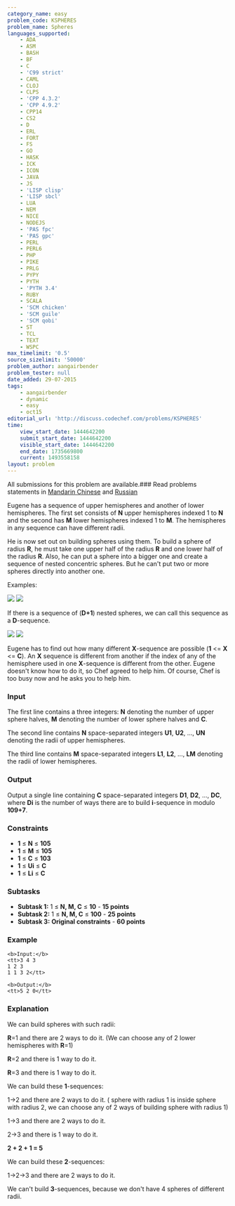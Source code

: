 ```yaml
---
category_name: easy
problem_code: KSPHERES
problem_name: Spheres
languages_supported:
    - ADA
    - ASM
    - BASH
    - BF
    - C
    - 'C99 strict'
    - CAML
    - CLOJ
    - CLPS
    - 'CPP 4.3.2'
    - 'CPP 4.9.2'
    - CPP14
    - CS2
    - D
    - ERL
    - FORT
    - FS
    - GO
    - HASK
    - ICK
    - ICON
    - JAVA
    - JS
    - 'LISP clisp'
    - 'LISP sbcl'
    - LUA
    - NEM
    - NICE
    - NODEJS
    - 'PAS fpc'
    - 'PAS gpc'
    - PERL
    - PERL6
    - PHP
    - PIKE
    - PRLG
    - PYPY
    - PYTH
    - 'PYTH 3.4'
    - RUBY
    - SCALA
    - 'SCM chicken'
    - 'SCM guile'
    - 'SCM qobi'
    - ST
    - TCL
    - TEXT
    - WSPC
max_timelimit: '0.5'
source_sizelimit: '50000'
problem_author: aangairbender
problem_tester: null
date_added: 29-07-2015
tags:
    - aangairbender
    - dynamic
    - easy
    - oct15
editorial_url: 'http://discuss.codechef.com/problems/KSPHERES'
time:
    view_start_date: 1444642200
    submit_start_date: 1444642200
    visible_start_date: 1444642200
    end_date: 1735669800
    current: 1493558158
layout: problem
---
```

All submissions for this problem are available.###  Read problems statements in [Mandarin Chinese](http://www.codechef.com/download/translated/OCT15/mandarin/KSPHERES.pdf) and [Russian](http://www.codechef.com/download/translated/OCT15/russian/KSPHERES.pdf) 

Eugene has a sequence of upper hemispheres and another of lower hemispheres. The first set consists of **N** upper hemispheres indexed 1 to **N** and the second has **M** lower hemispheres indexed 1 to **M**. The hemispheres in any sequence can have different radii.

He is now set out on building spheres using them. To build a sphere of radius **R**, he must take one upper half of the radius **R** and one lower half of the radius **R**. Also, he can put a sphere into a bigger one and create a sequence of nested concentric spheres. But he can't put two or more spheres directly into another one.

Examples:

![](https://www.codechef.com/download/OCT15//ok.png)
![](https://www.codechef.com/download/OCT15//wrong.png)

If there is a sequence of (**D+1**) nested spheres, we can call this sequence as a **D**-sequence.

![](https://www.codechef.com/download/OCT15/1-sequence.png)
![](https://www.codechef.com/download/OCT15//2-sequence.png)

Eugene has to find out how many different **X**-sequence are possible (**1** <= **X** <= **C**). An **X** sequence is different from another if the index of any of the hemisphere used in one **X**-sequence is different from the other. Eugene doesn't know how to do it, so Chef agreed to help him. Of course, Chef is too busy now and he asks you to help him.

### Input

The first line contains a three integers: **N** denoting the number of upper sphere halves, **M** denoting the number of lower sphere halves and **C**.

The second line contains **N** space-separated integers **U1**, **U2**, ..., **UN** denoting the radii of upper hemispheres.

The third line contains **M** space-separated integers **L1**, **L2**, ..., **LM** denoting the radii of lower hemispheres.

### Output

Output a single line containing **C** space-separated integers **D1**, **D2**, ..., **DC**, where **Di** is the number of ways there are to build **i**-sequence in modulo **109+7**.

### Constraints

- **1** ≤ **N** ≤ **105**
- **1** ≤ **M** ≤ **105**
- **1** ≤ **C** ≤ **103**
- **1** ≤ **Ui** ≤ **C**
- **1** ≤ **Li** ≤ **C**

### Subtasks

- **Subtask 1:** 1 ≤ **N, M, C** ≤ **10** - **15 points**
- **Subtask 2:** 1 ≤ **N, M, C** ≤ **100** - **25 points**
- **Subtask 3:** **Original constraints** - **60 points**

### Example

```
<b>Input:</b>
<tt>3 4 3
1 2 3
1 1 3 2</tt>

<b>Output:</b>
<tt>5 2 0</tt>

```
### Explanation

We can build spheres with such radii:

**R**=1 and there are 2 ways to do it. (We can choose any of 2 lower hemispheres with **R**=1)

**R**=2 and there is 1 way to do it.

**R**=3 and there is 1 way to do it.

We can build these **1**-sequences:

1->2 and there are 2 ways to do it. ( sphere with radius 1 is inside sphere with radius 2, we can choose any of 2 ways of building sphere with radius 1)

1->3 and there are 2 ways to do it.

2->3 and there is 1 way to do it.

**2 + 2 + 1 = 5**

We can build these **2**-sequences:

1->2->3 and there are 2 ways to do it.

We can't build **3**-sequences, because we don't have 4 spheres of different radii.